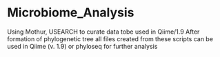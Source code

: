 # Microbiome_Analysis

Using Mothur, USEARCH to curate data tobe used in Qiime/1.9
After formation of phylogenetic tree all files created from these scripts can be used in Qiime (v. 1.9) or phyloseq for further analysis
